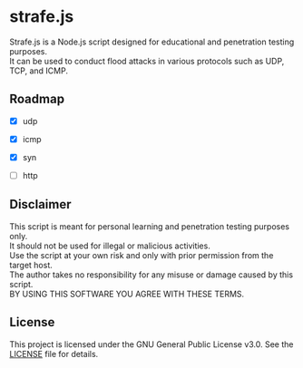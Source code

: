 # strafe.js

Strafe.js is a Node.js script designed for educational and penetration testing purposes.  
It can be used to conduct flood attacks in various protocols such as UDP, TCP, and ICMP.

## Roadmap
- [x] udp  
- [x] icmp
- [x] syn
- [ ] http


## Disclaimer
This script is meant for personal learning and penetration testing purposes only.  
It should not be used for illegal or malicious activities.  
Use the script at your own risk and only with prior permission from the target host.  
The author takes no responsibility for any misuse or damage caused by this script.  
BY USING THIS SOFTWARE YOU AGREE WITH THESE TERMS.  

## License
This project is licensed under the GNU General Public License v3.0. See the [LICENSE](LICENSE) file for details.
